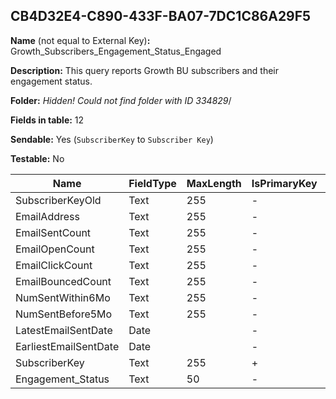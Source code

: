 ## CB4D32E4-C890-433F-BA07-7DC1C86A29F5

**Name** (not equal to External Key)**:** Growth_Subscribers_Engagement_Status_Engaged

**Description:** This query reports Growth BU subscribers and their engagement status.

**Folder:** _Hidden! Could not find folder with ID 334829_/

**Fields in table:** 12

**Sendable:** Yes (`SubscriberKey` to `Subscriber Key`)

**Testable:** No

| Name | FieldType | MaxLength | IsPrimaryKey | IsNullable | DefaultValue |
| --- | --- | --- | --- | --- | --- |
| SubscriberKeyOld | Text | 255 | - | + |  |
| EmailAddress | Text | 255 | - | + |  |
| EmailSentCount | Text | 255 | - | + |  |
| EmailOpenCount | Text | 255 | - | + |  |
| EmailClickCount | Text | 255 | - | + |  |
| EmailBouncedCount | Text | 255 | - | + |  |
| NumSentWithin6Mo | Text | 255 | - | + |  |
| NumSentBefore5Mo | Text | 255 | - | + |  |
| LatestEmailSentDate | Date |  | - | + |  |
| EarliestEmailSentDate | Date |  | - | + |  |
| SubscriberKey | Text | 255 | + | - |  |
| Engagement_Status | Text | 50 | - | + |  |
